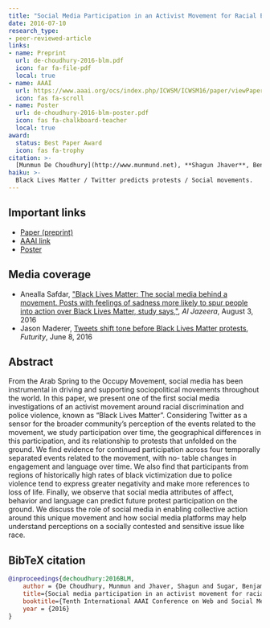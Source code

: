 ```yaml
---
title: "Social Media Participation in an Activist Movement for Racial Equality"
date: 2016-07-10
research_type: 
- peer-reviewed-article
links:
- name: Preprint
  url: de-choudhury-2016-blm.pdf
  icon: far fa-file-pdf
  local: true
- name: AAAI
  url: https://www.aaai.org/ocs/index.php/ICWSM/ICWSM16/paper/viewPaper/13168
  icon: fas fa-scroll
- name: Poster
  url: de-choudhury-2016-blm-poster.pdf
  icon: fas fa-chalkboard-teacher
  local: true     
award:  
  status: Best Paper Award
  icon: fas fa-trophy  
citation: >-
  [Munmun De Choudhury](http://www.munmund.net), **Shagun Jhaver**, Benjamin Sugar, and [Ingmar Weber](https://ingmarweber.de), “Social Media Participation in an Activist Movement for Racial Equality,” *In Proceedings of the International AAAI Conference on Web and Social Media (ICWSM 2016)* (Acceptance rate: 17%). 
haiku: >-
  Black Lives Matter / Twitter predicts protests / Social movements.
---
```


## Important links

- [Paper (preprint)](de-choudhury-2016-blm.pdf)
- [AAAI link](https://www.aaai.org/ocs/index.php/ICWSM/ICWSM16/)
- [Poster](de-choudhury-2016-blm-poster.pdf)

## Media coverage

- Anealla Safdar, ["Black Lives Matter: The social media behind a movement. Posts with feelings of sadness more likely to spur people into action over Black Lives Matter, study says,"](https://www.aljazeera.com/news/2016/08/black-lives-matter-social-media-movement-160803042719539.html), *Al Jazeera*, August 3, 2016 
- Jason Maderer, [Tweets shift tone before Black Lives Matter protests](https://www.futurity.org/black-lives-matter-twitter-1178912-2/), *Futurity*, June 8, 2016

## Abstract

From the Arab Spring to the Occupy Movement, social media has been instrumental in driving and supporting sociopolitical movements throughout the world. In this paper, we present one of the first social media investigations of an activist movement around racial discrimination and police violence, known as “Black Lives Matter”. Considering Twitter as a sensor for the broader community’s perception of the events related to the movement, we study participation over time, the geographical differences in this participation, and its relationship to protests that unfolded on the ground. We find evidence for continued participation across four temporally separated events related to the movement, with no- table changes in engagement and language over time. We also find that participants from regions of historically high rates of black victimization due to police violence tend to express greater negativity and make more references to loss of life. Finally, we observe that social media attributes of affect, behavior and language can predict future protest participation on the ground. We discuss the role of social media in enabling collective action around this unique movement and how social media platforms may help understand perceptions on a socially contested and sensitive issue like race.

## BibTeX citation

```bibtex
@inproceedings{dechoudhury:2016BLM,
    author = {De Choudhury, Munmun and Jhaver, Shagun and Sugar, Benjamin and Weber, Ingmar},
    title={Social media participation in an activist movement for racial equality},
    booktitle={Tenth International AAAI Conference on Web and Social Media},
    year = {2016}
}
```
